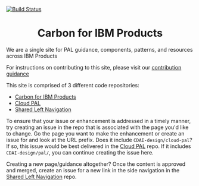 [![Build Status](https://travis.ibm.com/CDAI-design/pal.svg?token=GNdrd9N7tDoHxsqaxdg9&branch=main)](https://travis.ibm.com/CDAI-design/pal)

<h1 align="center">
  Carbon for IBM Products
</h1>

We are a single site for PAL guidance, components, patterns, and resources across IBM Products

For instructions on contributing to this site, please visit our [contribution guidance](https://pages.github.ibm.com/cdai-design/pal/contributing/updating-this-site/overview)

This site is comprised of 3 different code repositories:

- [Carbon for IBM Products](https://github.ibm.com/CDAI-design/pal/)
- [Cloud PAL](https://github.ibm.com/CDAI-design/cloud-pal)
- [Shared Left Navigation](https://github.ibm.com/cloud-integration-design/cdai-microsite-common)

To ensure that your issue or enhancement is addressed in a timely manner, try creating an issue in the repo that is associated with the page you'd like to change.
Go the page you want to make the enhancement or create an issue for and look at the URL prefix. Does it include `CDAI-design/cloud-pal`? If so, this issue would be best delivered in the [Cloud PAL](https://github.ibm.com/CDAI-design/cloud-pal) repo. If it includes `CDAI-design/pal/`, you can continue creating the issue here.

Creating a new page/guidance altogether? Once the content is approved and merged, create an issue for a new link in the side navigation in the [Shared Left Navigation](https://github.ibm.com/cloud-integration-design/cdai-microsite-common) repo.
